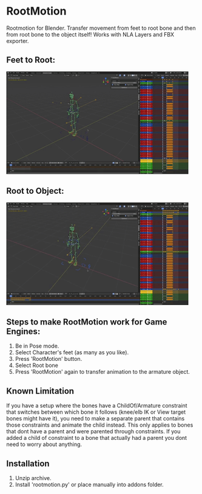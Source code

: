 # RootMotion
Rootmotion for Blender. Transfer movement from feet to root bone and then from root bone to the object itself! Works with NLA Layers and FBX exporter.

## Feet to Root:

![](rootmotion1.gif)

## Root to Object:

![](rootmotion2.gif)


## Steps to make RootMotion work for Game Engines:
1. Be in Pose mode.
2. Select Character's feet (as many as you like).
3. Press 'RootMotion' button.
4. Select Root bone
5. Press 'RootMotion' again to transfer animation to the armature object.

## Known Limitation
If you have a setup where the bones have a ChildOf/Armature constraint that switches between which bone it follows (knee/elb IK or View target bones might have it), you need to make a separate parent that contains those constraints and animate the child instead. This only applies to bones that dont have a parent and were parented through constraints. 
If you added a child of constraint to a bone that actually had a parent you dont need to worry about anything.

## Installation
1. Unzip archive.
2. Install 'rootmotion.py' or place manually into addons folder.
